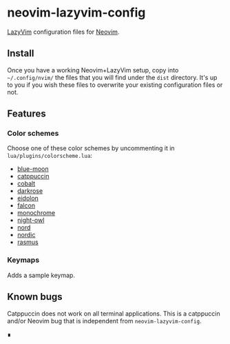 # neovim-lazyvim-config

[LazyVim](https://www.lazyvim.org/) configuration files for [Neovim](https://neovim.io).

## Install

Once you have a working Neovim+LazyVim setup, copy into `~/.config/nvim/` the files that you will find under the `dist` directory.
It's up to you if you wish these files to overwrite your existing configuration files or not.

## Features

### Color schemes

Choose one of these color schemes by uncommenting it in `lua/plugins/colorscheme.lua`:

- [blue-moon](https://dotfyle.com/plugins/kyazdani42/blue-moon)
- [catppuccin](https://vimcolorschemes.com/catppuccin/nvim)
- [cobalt](https://vimcolorschemes.com/wurli/cobalt.nvim)
- [darkrose](https://vimcolorschemes.com/water-sucks/darkrose.nvim)
- [eidolon](https://vimcolorschemes.com/vallen217/eidolon.nvim)
- [falcon](https://vimcolorschemes.com/i/trending/s.falcon)
- [monochrome](https://dotfyle.com/plugins/kdheepak/monochrome.nvim)
- [night-owl](https://vimcolorschemes.com/oxfist/night-owl.nvim)
- [nord](https://www.nordtheme.com/ports/vim)
- [nordic](https://vimcolorschemes.com/alexvzyl/nordic.nvim)
- [rasmus](https://vimcolorschemes.com/kvrohit/rasmus.nvim)

### Keymaps

Adds a sample keymap.

## Known bugs

Catppuccin does not work on all terminal applications. This is a catppuccin and/or Neovim bug that is independent from `neovim-lazyvim-config`. 

∎

